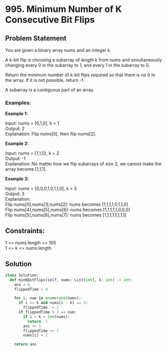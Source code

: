 # 995. Minimum Number of K Consecutive Bit Flips

## Problem Statement
You are given a binary array nums and an integer k.

A k-bit flip is choosing a subarray of length k from nums and simultaneously changing every 0 in the subarray to 1, and every 1 in the subarray to 0.

Return the minimum number of k-bit flips required so that there is no 0 in the array. If it is not possible, return -1.

A subarray is a contiguous part of an array.

### Examples:

**Example 1:**

Input: nums = [0,1,0], k = 1  
Output: 2  
Explanation: Flip nums[0], then flip nums[2].

**Example 2:**

Input: nums = [1,1,0], k = 2  
Output: -1  
Explanation: No matter how we flip subarrays of size 2, we cannot make the array become [1,1,1].

**Example 3:**

Input: nums = [0,0,0,1,0,1,1,0], k = 3  
Output: 3  
Explanation:   
Flip nums[0],nums[1],nums[2]: nums becomes [1,1,1,1,0,1,1,0]  
Flip nums[4],nums[5],nums[6]: nums becomes [1,1,1,1,1,0,0,0]  
Flip nums[5],nums[6],nums[7]: nums becomes [1,1,1,1,1,1,1,1]

## Constraints:

1 <= nums.length <= 105  
1 <= k <= nums.length  

## Solution

```python
class Solution:
  def minKBitFlips(self, nums: List[int], k: int) -> int:
    ans = 0
    flippedTime = 0

    for i, num in enumerate(nums):
      if i >= k and nums[i - k] == 2:
        flippedTime -= 1
      if flippedTime % 2 == num:
        if i + k > len(nums):
          return -1
        ans += 1
        flippedTime += 1
        nums[i] = 2

    return ans
```

